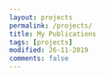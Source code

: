 ```yaml
---
layout: projects
permalink: /projects/
title: My Publications
tags: [projects]
modified: 26-11-2019
comments: false
---
```


